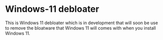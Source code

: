 # Windows-11 debloater

This is Windows 11 debloater which is in development that will soon be use to remove the bloatware that Windows 11 will comes with when you install Windows 11.


